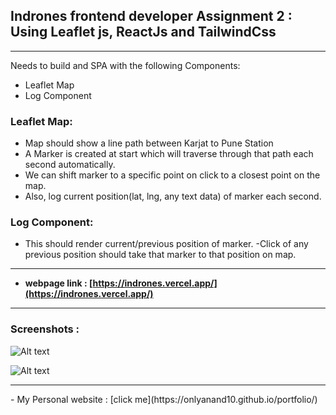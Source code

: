 ## <b>Indrones frontend developer Assignment 2</b> : Using Leaflet js, ReactJs and TailwindCss

<hr/>

Needs to build and SPA with the following Components:

- Leaflet Map
- Log Component

### Leaflet Map:

- Map should show a line path between Karjat to Pune Station
- A Marker is created at start which will traverse through that path each second automatically.
- We can shift marker to a specific point on click to a closest point on the map.
- Also, log current position(lat, lng, any text data) of marker each second.

### Log Component:

- This should render current/previous position of marker.
  -Click of any previous position should take that marker to that position on map.

<hr/>

- <strong>webpage link : [https://indrones.vercel.app/](https://indrones.vercel.app/)</strong>

<hr/>

### Screenshots :

<img
    src="https://github.com/onlyanand10/indronesAssignment2/blob/main/public/indronesAssignment2.png"
    alt="Alt text"
    title="indronesAssignment2 screenshot"
    style="display: inline-block; margin: 0 auto; max-width: 300px">

<img
    src="https://github.com/onlyanand10/indronesAssignment2/blob/main/public/indronesAssignment2Mob.jpg"
    alt="Alt text"
    title="indronesAssignment2 mobile screenshot"
    style="display: inline-block; margin: 0 auto; max-height: 300px">

<hr/>
- My Personal website : [click me](https://onlyanand10.github.io/portfolio/)
